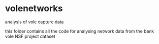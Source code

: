 # volenetworks
analysis of vole capture data

this folder contains all the code for analysing network data from the
bank vole NSF project dataset